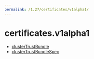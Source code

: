 ```yaml
---
permalink: /1.27/certificates/v1alpha1/
---
```


# certificates.v1alpha1



* [clusterTrustBundle](clusterTrustBundle.md)
* [clusterTrustBundleSpec](clusterTrustBundleSpec.md)